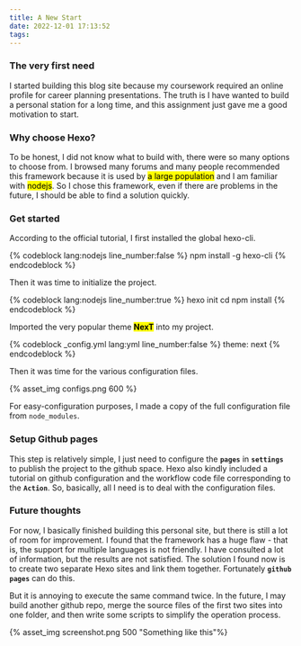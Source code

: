 ```yaml
---
title: A New Start
date: 2022-12-01 17:13:52
tags:
---
```


### The very first need
I started building this blog site because my coursework required an online profile for career planning presentations. The truth is I have wanted to build a personal station for a long time, and this assignment just gave me a good motivation to start. 

### Why choose Hexo?
To be honest, I did not know what to build with, there were so many options to choose from. I browsed many forums and many people recommended this framework because it is used by <mark>a large population</mark> and I am familiar with <mark>nodejs</mark>. So I chose this framework, even if there are problems in the future, I should be able to find a solution quickly.

### Get started
According to the official tutorial, I first installed the global hexo-cli.

{% codeblock lang:nodejs line_number:false %}
npm install -g hexo-cli
{% endcodeblock %}

Then it was time to initialize the project.

{% codeblock lang:nodejs line_number:true %}
hexo init <folder>
cd <folder>
npm install
{% endcodeblock %}

Imported the very popular theme <mark>**NexT**</mark> into my project.

{% codeblock _config.yml lang:yml line_number:false %}
theme: next
{% endcodeblock %}

Then it was time for the various configuration files.

{% asset_img configs.png 600 %}

For easy-configuration purposes, I made a copy of the full configuration file from `node_modules`.

### Setup Github pages
This step is relatively simple, I just need to configure the **`pages`** in **`settings`** to publish the project to the github space. Hexo also kindly included a tutorial on github configuration and the workflow code file corresponding to the **`Action`**. So, basically, all I need is to deal with the configuration files.

### Future thoughts
For now, I basically finished building this personal site, but there is still a lot of room for improvement. I found that the framework has a huge flaw - that is, the support for multiple languages is not friendly. I have consulted a lot of information, but the results are not satisfied. The solution I found now is to create two separate Hexo sites and link them together. Fortunately **`github pages`** can do this.

But it is annoying to execute the same command twice. In the future, I may build another github repo, merge the source files of the first two sites into one folder, and then write some scripts to simplify the operation process.

{% asset_img screenshot.png 500 "Something like this"%}